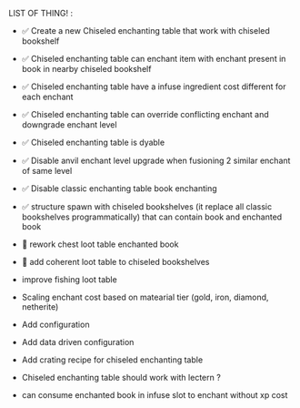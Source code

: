 LIST OF THING! :

- ✅ Create a new Chiseled enchanting table that work with chiseled bookshelf

- ✅ Chiseled enchanting table can enchant item with enchant present in book in nearby chiseled bookshelf

- ✅ Chiseled enchanting table have a infuse ingredient cost different for each enchant

- ✅ Chiseled enchanting table can override conflicting enchant and downgrade enchant level

- ✅ Chiseled enchanting table is dyable
 
- ✅ Disable anvil enchant level upgrade when fusioning 2 similar enchant of same level

- ✅ Disable classic enchanting table book enchanting

- ✅ structure spawn with chiseled bookshelves (it replace all classic bookshelves programmatically)
that can contain book and enchanted book

- 🚧 rework chest loot table enchanted book

- 🚧 add coherent loot table to chiseled bookshelves

- improve fishing loot table

- Scaling enchant cost based on matearial tier (gold, iron, diamond, netherite)

- Add configuration

- Add data driven configuration

- Add crating recipe for chiseled enchanting table

- Chiseled enchanting table should work with lectern ?

- can consume enchanted book in infuse slot to enchant without xp cost